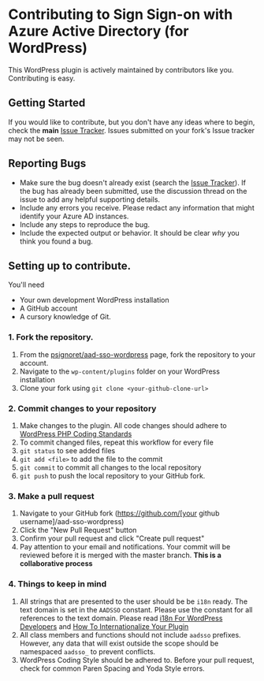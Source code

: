 # Contributing to Sign Sign-on with Azure Active Directory (for WordPress)
This WordPress plugin is actively maintained by contributors like you.  Contributing is easy.

## Getting Started
If you would like to contribute, but you don't have any ideas where to begin, check the **main** [Issue Tracker](https://github.com/psignoret/aad-sso-wordpress/issues).  Issues submitted on your fork's Issue tracker may not be seen.

## Reporting Bugs
- Make sure the bug doesn't already exist (search the [Issue Tracker](https://github.com/psignoret/aad-sso-wordpress/issues)).  If the bug has already been submitted, use the discussion thread on the issue to add any helpful supporting details.
- Include any errors you receive.  Please redact any information that might identify your Azure AD instances.
- Include any steps to reproduce the bug.
- Include the expected output or behavior.  It should be clear _why_ you think you found a bug.

## Setting up to contribute.
You'll need
- Your own development WordPress installation
- A GitHub account
- A cursory knowledge of Git.

### 1. Fork the repository.
1. From the [psignoret/aad-sso-wordpress](https://github.com/psignoret/aad-sso-wordpress) page, fork the repository to your account.
2. Navigate to the `wp-content/plugins` folder on your WordPress installation
3. Clone your fork using `git clone <your-github-clone-url>`

### 2. Commit changes to your repository
1. Make changes to the plugin.  All code changes should adhere to [WordPress PHP Coding Standards](https://make.wordpress.org/core/handbook/best-practices/coding-standards/php/)
2. To commit changed files, repeat this workflow for every file
 1. `git status` to see added files
 2. `git add <file>` to add the file to the commit
3. `git commit` to commit all changes to the local repository
4. `git push` to push the local repository to your GitHub fork.

### 3. Make a pull request
1. Navigate to your GitHub fork (https://github.com/[your github username]/aad-sso-wordpress)
2. Click the "New Pull Request" button
3. Confirm your pull request and click "Create pull request"
4. Pay attention to your email and notifications.  Your commit will be reviewed before it is merged with the master branch. **This is a collaborative process**

### 4. Things to keep in mind
1. All strings that are presented to the user should be be `i18n` ready.  The text domain is set in the `AADSSO` constant.  Please use the constant for all references to the text domain.  Please read [i18n For WordPress Developers](https://codex.wordpress.org/I18n_for_WordPress_Developers) and [How To Internationalize Your Plugin](https://developer.wordpress.org/plugins/internationalization/how-to-internationalize-your-plugin/)
2. All class members and functions should not include `aadsso` prefixes.  However, any data that will exist outside the scope should be namespaced `aadsso_` to prevent conflicts.
3. WordPress Coding Style should be adhered to.  Before your pull request, check for common Paren Spacing and Yoda Style errors.
